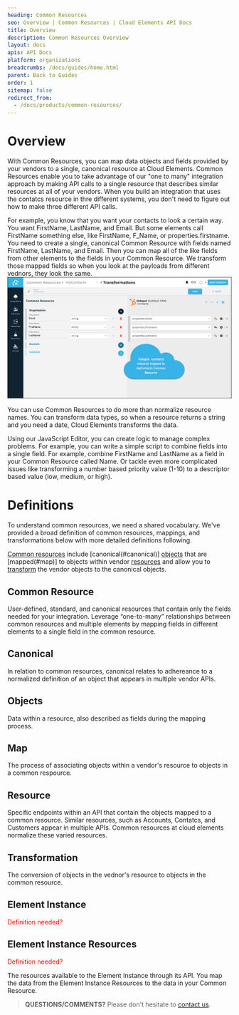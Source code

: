 ```yaml
---
heading: Common Resources
seo: Overview | Common Resources | Cloud Elements API Docs
title: Overview
description: Common Resources Overview
layout: docs
apis: API Docs
platform: organizations
breadcrumbs: /docs/guides/home.html
parent: Back to Guides
order: 1
sitemap: false
redirect_from:
  - /docs/products/common-resources/
---
```


# Overview

With Common Resources, you can map data objects and fields provided by your vendors to a single, canonical resource at Cloud Elements. Common Resources enable you to take advantage of our "one to many" integration approach by making API calls to a single resource that describes similar resources at all of your vendors. When you build an integration that uses the contatcs resource in thre different systems, you don't need to figure out how to make three different API calls.

For example, you know that you want your contacts to look a certain way. You want FirstName, LastName, and Email. But some elements call FirstName something else, like FirstName, F_Name, or properties.firstname. You need to create a single, canonical Common Resource with fields named FirstName, LastName, and Email. Then you can map all of the like fields from other elements to the fields in your Common Resource. We transform those mapped fields so when you look at the payloads from different vednors, they look the same.
![Transformations Page](img/Example_MyContacts.png)

You can use Common Resources to do more than normalize resource names. You can transform data types, so when a resource returns a string and you need a date, Cloud Elements transforms the data.

Using our JavaScript Editor, you can create logic to manage complex problems. For example, you can write a simple script to combine fields into a single field. For example, combine FirstName and LastName as a field in your Common Resource called Name. Or tackle even more complicated issues like transforming a number based priority value (1-10) to a descriptor based value (low, medium, or high).

# Definitions

To understand common resources, we need a shared vocabulary. We've provided a broad definition of common resources, mappings, and transformations below with more detailed definitions following.

[Common resources](#common-resources) include [canonical(#canonical)] [objects](#objects) that are [mapped(#map)] to objects within vendor [resources](#resource) and allow you to [transform](#transformation) the vendor objects to the canonical objects.

## Common Resource

User-defined, standard, and canonical resources that contain only the fields needed for your integration. Leverage “one-to-many” relationships between common resources and multiple elements by mapping fields in different elements to a single field in the common resource.

## Canonical

In relation to common resources, canonical relates to adhereance to a normalized definition of an object that appears in multiple vendor APIs.

## Objects

Data within a resource, also described as fields during the mapping process.

## Map

The process of associating objects within a vendor's resource to objects in a common respource.

## Resource

Specific endpoints within an API that contain the objects mapped to a common resource. Similar resources, such as Accounts, Contatcs, and Customers appear in multiple APIs. Common resources at cloud elements normalize these varied resources.

## Transformation

The conversion of objects in the vednor's resource to objects in the common resource.

## Element Instance

<span style="color:red">Definition needed? </span>


## Element Instance Resources

<span style="color:red">Definition needed? </span>

The resources available to the Element Instance through its API. You map the data from the Element Instance Resources to the data in your Common Resource.


> **QUESTIONS/COMMENTS?** Please don't hesitate to [contact us](mailto:support@cloud-elements.com).
